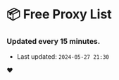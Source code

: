 # :package: Free Proxy List
### Updated every 15 minutes.

- Last updated: `2024-05-27 21:30`

:heart:
